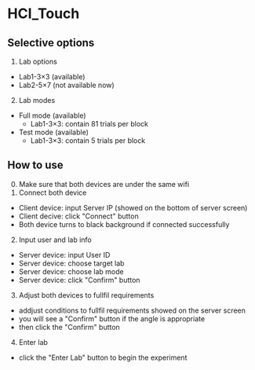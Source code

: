# HCI_Touch

## Selective options
1. Lab options
- Lab1-3×3 (available)
- Lab2-5×7 (not available now)
2. Lab modes
- Full mode (available)
  - Lab1-3×3: contain 81 trials per block
- Test mode (available)
  - Lab1-3×3: contain 5 trials per block

## How to use

0. Make sure that both devices are under the same wifi
1. Connect both device
- Client device: input Server IP (showed on the bottom of server screen)
- Client decive: click "Connect" button
- Both device turns to black background if connected successfully
2. Input user and lab info
- Server device: input User ID
- Server device: choose target lab
- Server device: choose lab mode
- Server device: click "Confirm" button
3. Adjust both devices to fullfil requirements
- addjust conditions to fullfil requirements showed on the server screen
- you will see a "Confirm" button if the angle is appropriate
- then click the "Confirm" button
4. Enter lab
- click the "Enter Lab" button to begin the experiment
